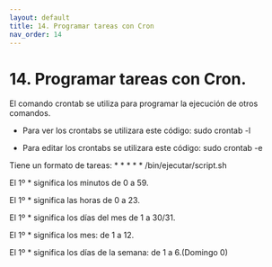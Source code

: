 ```yaml
---
layout: default
title: 14. Programar tareas con Cron
nav_order: 14
---
```


# 14. Programar tareas con Cron.

El comando crontab se utiliza para programar la ejecución de otros comandos. 

- Para ver los crontabs se utilizara este código: sudo crontab -l

- Para editar los crontabs se utilizara este código: sudo crontab -e

Tiene un formato de tareas: * * * * * /bin/ejecutar/script.sh

El 1º * significa los minutos de 0 a 59.

El 1º * significa las horas de 0 a 23.

El 1º * significa los días del mes de 1 a 30/31.

El 1º * significa los mes: de 1 a 12.

El 1º * significa los días de la semana: de 1 a 6.(Domingo 0)
